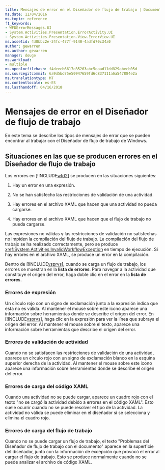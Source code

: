 ```yaml
---
title: Mensajes de error en el Diseñador de flujo de trabajo | Documentos de Microsoft
ms.date: 11/04/2016
ms.topic: reference
f1_keywords:
- WFDErrorMessages.UI
- System.Activities.Presentation.ErrorActivity.UI
- System.Activities.Presentation.View.ErrorView.UI
ms.assetid: 4d8bbc2e-34fc-477f-9140-4adfd70c34a0
author: gewarren
ms.author: gewarren
manager: douge
ms.workload:
- multiple
ms.openlocfilehash: f4deecb6617e85263abc5eaad11dd829abecb05d
ms.sourcegitcommit: 6a9d5bd75e50947659fd6c837111a6a547884e2a
ms.translationtype: MT
ms.contentlocale: es-ES
ms.lasthandoff: 04/16/2018
---
```

# <a name="error-messages-in-workflow-designer"></a>Mensajes de error en el Diseñador de flujo de trabajo
En este tema se describe los tipos de mensajes de error que se pueden encontrar al trabajar con el Diseñador de flujo de trabajo de Windows.

## <a name="situations-in-which-errors-in-the-workflow-designer-occur"></a>Situaciones en las que se producen errores en el Diseñador de flujo de trabajo
 Los errores en [!INCLUDE[wfd2](../workflow-designer/includes/wfd2_md.md)] se producen en las situaciones siguientes:

1.  Hay un error en una expresión.

2.  No se han satisfecho las restricciones de validación de una actividad.

3.  Hay errores en el archivo XAML que hacen que una actividad no pueda cargarse.

4.  Hay errores en el archivo XAML que hacen que el flujo de trabajo no pueda cargarse.

 Las expresiones no válidas y las restricciones de validación no satisfechas no impiden la compilación del flujo de trabajo. La compilación del flujo de trabajo se ha realizado correctamente, pero se produce <xref:System.Activities.InvalidWorkflowException> en tiempo de ejecución. Si hay errores en el archivo XAML, se produce un error en la compilación.

 Dentro de [!INCLUDE[vsprvs](../code-quality/includes/vsprvs_md.md)], cuando se carga un flujo de trabajo, los errores se muestran en la **lista de errores**. Para navegar a la actividad que constituye el origen del error, haga doble clic en el error en la **lista de errores**.

### <a name="expression-errors"></a>Errores de expresión
 Un círculo rojo con un signo de exclamación junto a la expresión indica que esta no es válida. Al mantener el mouse sobre este icono aparece una información sobre herramientas donde se describe el origen del error. En [!INCLUDE[vsprvs](../code-quality/includes/vsprvs_md.md)], haga clic en la expresión para ver la línea que subraya el origen del error. Al mantener el mouse sobre el texto, aparece una información sobre herramientas que describe el origen del error.

### <a name="activity-validation-errors"></a>Errores de validación de actividad
 Cuando no se satisfacen las restricciones de validación de una actividad, aparece un círculo rojo con un signo de exclamación blanco en la esquina superior derecha de la actividad. Al mantener el mouse sobre este icono aparece una información sobre herramientas donde se describe el origen del error.

### <a name="xaml-load-errors"></a>Errores de carga del código XAML
 Cuando una actividad no se puede cargar, aparece un cuadro rojo con el texto "no se cargó la actividad debido a errores en el código XAML". Esto suele ocurrir cuando no se puede resolver el tipo de la actividad. La actividad no válida se puede eliminar en el diseñador si se selecciona y elimina el cuadro rojo.

### <a name="workflow-load-errors"></a>Errores de carga del flujo de trabajo
 Cuando no se puede cargar un flujo de trabajo, el texto "Problemas del Diseñador de flujo de trabajo con el documento" aparece en la superficie del diseñador, junto con la información de excepción que provocó el error al cargar el flujo de trabajo. Esto se produce normalmente cuando no se puede analizar el archivo de código XAML.